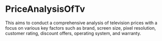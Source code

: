 # PriceAnalysisOfTv
 This aims to conduct a comprehensive analysis of television prices with a focus on various key factors such as brand, screen size, pixel resolution, customer rating, discount offers, operating system, and warranty.
